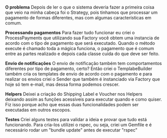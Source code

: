 __O problema__
Depois de ler o que o sistema deveria fazer a primeira coisa que veio na minha cabeça foi o Strategy, pois tinhamos que processar um pagamento de formas diferentes, mas com algumas características em comum.

__Processando pagamentos__
Para fazer tudo funcionar eu criei o ProcessPayments que utilizando sua Factory você obtem uma instancia de acordo com o tipo de pagamento que será executado.
Quando o método execute é chamado toda a mágica funciona, o pagamento que é comum entre as partes realizado e depois cada classe cuida do que deve ser feito.

__Envio de notificações__
O envio de notificação também tem comportamentos diferentes por tipo de pagamento, certo? Então criei o TemplabeBuilder também cria os templates de envio de acordo com o pagamento e para realizar os envios criei o Sender que também é instanciado via Factory que hoje só tem e-mail, mas dessa forma podemos crescer.

__Helpers__
Deixei a criação do Shipping Label e Voucher nos Helpers deixando assim as funções acessíveis para executar quando e como quiser.
Fiz isso porque acho que essas duas funcionalidades podem ser executadas em outros escopos.

__Testes__
Criei alguns testes para validar a ideia e provar que tudo está funcionando.
Para cria-los utilizei o rspec, ou seja, criei um Gemfile e é necessário rodar um "bundle update" antes de executar "rspec"
